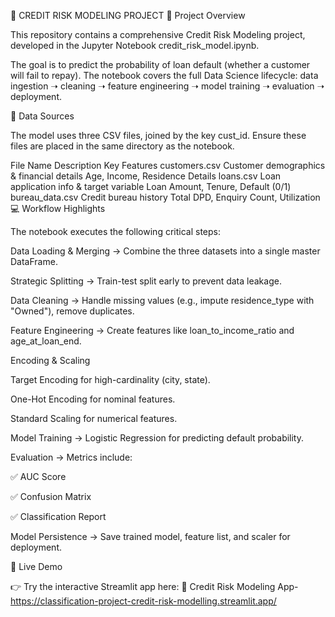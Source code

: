 📄 CREDIT RISK MODELING PROJECT
🎯 Project Overview

This repository contains a comprehensive Credit Risk Modeling project, developed in the Jupyter Notebook credit_risk_model.ipynb.

The goal is to predict the probability of loan default (whether a customer will fail to repay).
The notebook covers the full Data Science lifecycle: data ingestion ➝ cleaning ➝ feature engineering ➝ model training ➝ evaluation ➝ deployment.

💾 Data Sources

The model uses three CSV files, joined by the key cust_id.
Ensure these files are placed in the same directory as the notebook.

File Name	Description	Key Features
customers.csv	Customer demographics & financial details	Age, Income, Residence Details
loans.csv	Loan application info & target variable	Loan Amount, Tenure, Default (0/1)
bureau_data.csv	Credit bureau history	Total DPD, Enquiry Count, Utilization
💻 Workflow Highlights

The notebook executes the following critical steps:

Data Loading & Merging → Combine the three datasets into a single master DataFrame.

Strategic Splitting → Train-test split early to prevent data leakage.

Data Cleaning → Handle missing values (e.g., impute residence_type with "Owned"), remove duplicates.

Feature Engineering → Create features like loan_to_income_ratio and age_at_loan_end.

Encoding & Scaling

Target Encoding for high-cardinality (city, state).

One-Hot Encoding for nominal features.

Standard Scaling for numerical features.

Model Training → Logistic Regression for predicting default probability.

Evaluation → Metrics include:

✅ AUC Score

✅ Confusion Matrix

✅ Classification Report

Model Persistence → Save trained model, feature list, and scaler for deployment.

🚀 Live Demo

👉 Try the interactive Streamlit app here:
🔗 Credit Risk Modeling App- https://classification-project-credit-risk-modelling.streamlit.app/




